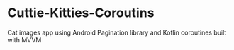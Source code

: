 # Cuttie-Kitties-Coroutins
Cat images app using Android Pagination library and Kotlin coroutines built with MVVM 
